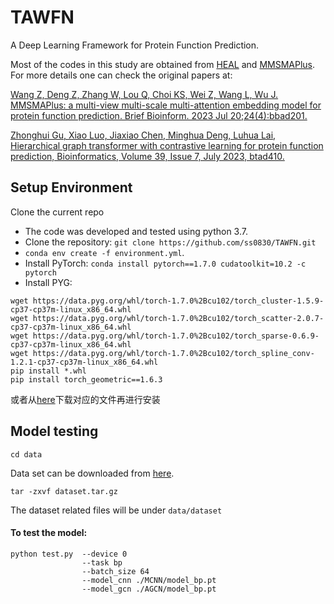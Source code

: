 # TAWFN

A Deep Learning Framework for Protein Function Prediction.

Most of the codes in this study are obtained from  [HEAL](https://github.com/ZhonghuiGu/HEAL)  and  [MMSMAPlus](https://github.com/wzy-2020/MMSMAPlus). For more details one can check the original papers at:

[Wang Z, Deng Z, Zhang W, Lou Q, Choi KS, Wei Z, Wang L, Wu J. MMSMAPlus: a multi-view multi-scale multi-attention embedding model for protein function prediction. Brief Bioinform. 2023 Jul 20;24(4):bbad201.](https://doi.org/10.1093/bib/bbad201)

[Zhonghui Gu, Xiao Luo, Jiaxiao Chen, Minghua Deng, Luhua Lai, Hierarchical graph transformer with contrastive learning for protein function prediction, Bioinformatics, Volume 39, Issue 7, July 2023, btad410.](https://doi.org/10.1093/bioinformatics/btad410)

## Setup Environment

Clone the current repo

-   The code was developed and tested using python 3.7.
-   Clone the repository:  `git clone https://github.com/ss0830/TAWFN.git`
-   `conda env create -f environment.yml`.
-   Install PyTorch:  `conda install pytorch==1.7.0 cudatoolkit=10.2 -c pytorch`
-   Install PYG:  
```
wget https://data.pyg.org/whl/torch-1.7.0%2Bcu102/torch_cluster-1.5.9-cp37-cp37m-linux_x86_64.whl
wget https://data.pyg.org/whl/torch-1.7.0%2Bcu102/torch_scatter-2.0.7-cp37-cp37m-linux_x86_64.whl
wget https://data.pyg.org/whl/torch-1.7.0%2Bcu102/torch_sparse-0.6.9-cp37-cp37m-linux_x86_64.whl
wget https://data.pyg.org/whl/torch-1.7.0%2Bcu102/torch_spline_conv-1.2.1-cp37-cp37m-linux_x86_64.whl
pip install *.whl
pip install torch_geometric==1.6.3
```
或者从[here](https://data.pyg.org/whl/)下载对应的文件再进行安装
##  Model testing

```
cd data
```

Data set can be downloaded from  [here](https://pan.baidu.com/s/1H8o-LvBVKQOjPG6hAnJtvQ?pwd=oax1).

```
tar -zxvf dataset.tar.gz
```
The dataset related files will be under `data/dataset`
#### To test the model:
```
python test.py  --device 0
                --task bp 
                --batch_size 64 
                --model_cnn ./MCNN/model_bp.pt
                --model_gcn ./AGCN/model_bp.pt
```
